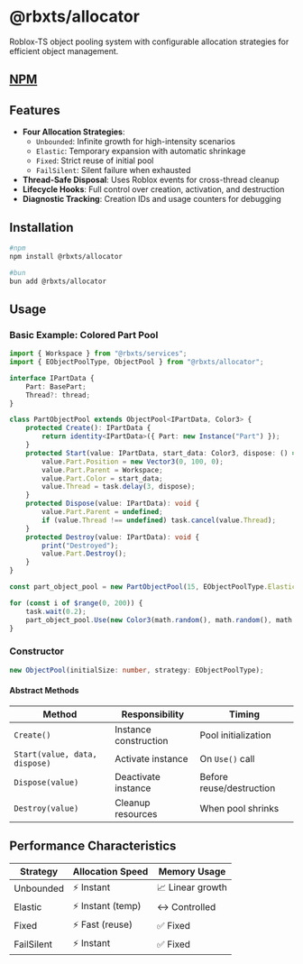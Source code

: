 # @rbxts/allocator

Roblox-TS object pooling system with configurable allocation strategies for efficient object management.

## [NPM](https://www.npmjs.com/package/@rbxts/allocator)

## Features

- **Four Allocation Strategies**:
  - `Unbounded`: Infinite growth for high-intensity scenarios
  - `Elastic`: Temporary expansion with automatic shrinkage
  - `Fixed`: Strict reuse of initial pool
  - `FailSilent`: Silent failure when exhausted
- **Thread-Safe Disposal**: Uses Roblox events for cross-thread cleanup
- **Lifecycle Hooks**: Full control over creation, activation, and destruction
- **Diagnostic Tracking**: Creation IDs and usage counters for debugging

## Installation

```bash
#npm
npm install @rbxts/allocator

#bun
bun add @rbxts/allocator
```

## Usage

### Basic Example: Colored Part Pool

```ts
import { Workspace } from "@rbxts/services";
import { EObjectPoolType, ObjectPool } from "@rbxts/allocator";

interface IPartData {
	Part: BasePart;
	Thread?: thread;
}

class PartObjectPool extends ObjectPool<IPartData, Color3> {
	protected Create(): IPartData {
		return identity<IPartData>({ Part: new Instance("Part") });
	}
	protected Start(value: IPartData, start_data: Color3, dispose: () => void): void {
		value.Part.Position = new Vector3(0, 100, 0);
		value.Part.Parent = Workspace;
		value.Part.Color = start_data;
		value.Thread = task.delay(3, dispose);
	}
	protected Dispose(value: IPartData): void {
		value.Part.Parent = undefined;
		if (value.Thread !== undefined) task.cancel(value.Thread);
	}
	protected Destroy(value: IPartData): void {
		print("Destroyed");
		value.Part.Destroy();
	}
}

const part_object_pool = new PartObjectPool(15, EObjectPoolType.Elastic);

for (const i of $range(0, 200)) {
	task.wait(0.2);
	part_object_pool.Use(new Color3(math.random(), math.random(), math.random()));
}
```

### Constructor

```ts
new ObjectPool(initialSize: number, strategy: EObjectPoolType);
```

#### Abstract Methods

| Method                        | Responsibility        | Timing                   |
| ----------------------------- | --------------------- | ------------------------ |
| `Create()`                    | Instance construction | Pool initialization      |
| `Start(value, data, dispose)` | Activate instance     | On `Use()` call          |
| `Dispose(value)`              | Deactivate instance   | Before reuse/destruction |
| `Destroy(value)`              | Cleanup resources     | When pool shrinks        |

## Performance Characteristics

| Strategy   | Allocation Speed  | Memory Usage     |
| ---------- | ----------------- | ---------------- |
| Unbounded  | ⚡ Instant        | 📈 Linear growth |
| Elastic    | ⚡ Instant (temp) | ↔️ Controlled    |
| Fixed      | ⚡ Fast (reuse)   | ✅ Fixed         |
| FailSilent | ⚡ Instant        | ✅ Fixed         |

